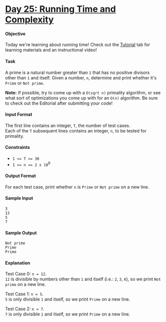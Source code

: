 # [Day 25: Running Time and Complexity](https://www.hackerrank.com/challenges/30-running-time-and-complexity)

#### Objective 
Today we're learning about running time! Check out the [Tutorial](https://www.hackerrank.com/challenges/30-running-time-and-complexity/tutorial) tab for learning materials and an instructional video!

#### Task 
A prime is a natural number greater than `1` that has no positive divisors other than `1` and itself. Given a number, `n`, determine and print whether it's `Prime` or `Not prime`.

**Note:** If possible, try to come up with a `O(sqrt n)` primality algorithm, or see what sort of optimizations you come up with for an `O(n)` algorithm. Be sure to check out the Editorial after submitting your code!

#### Input Format
The first line contains an integer, `T`, the number of test cases.  
Each of the `T` subsequent lines contains an integer, `n`, to be tested for primality.

#### Constraints
- `1 <= T <= 30`
- `1 <= n <= 2 x 10`<sup>9</sup>

#### Output Format
For each test case, print whether `n` is `Prime` or `Not prime` on a new line.

#### Sample Input
```
3
12
5
7
```

#### Sample Output
```
Not prime
Prime
Prime
```

#### Explanation
Test Case 0: `n = 12`.  
`12` is divisible by numbers other than `1` and itself (i.e.: `2`, `3`, `6`), so we print `Not prime` on a new line.

Test Case 1: `n = 5`.  
`5` is only divisible `1` and itself, so we print `Prime` on a new line.

Test Case 2: `n = 7`.  
`7` is only divisible `1` and itself, so we print `Prime` on a new line.